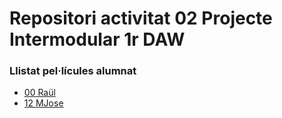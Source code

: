 # Repositori activitat 02 Projecte Intermodular 1r DAW

### Llistat pel·lícules alumnat
- [00 Raül](https://www.imdb.com/title/tt0780504/)
- [12 MJose](https://github.com/MjoseBH/intermodular02)
